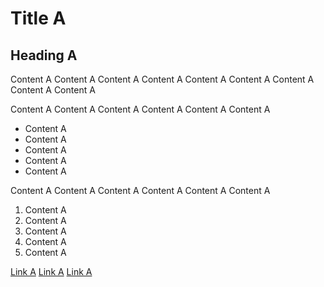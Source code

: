 Title A
=======

## Heading A

Content A Content A Content A Content A Content A Content A Content A Content A Content A

Content A Content A Content A Content A Content A Content A

* Content A
* Content A
* Content A
* Content A
* Content A

Content A Content A Content A Content A Content A Content A

1. Content A
1. Content A
1. Content A
1. Content A
1. Content A

[Link A](/link-a/link-a/link-a)
[Link A](/link-a/link-a/link-a)
[Link A](/link-a/link-a/link-a)
